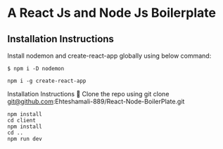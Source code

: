 # A React Js and Node Js Boilerplate
## Installation Instructions

Install nodemon and create-react-app globally using below command:

`$ npm i -D nodemon`

`npm i -g create-react-app`

Installation Instructions 🔧
Clone the repo using git clone git@github.com:Ehteshamali-889/React-Node-BoilerPlate.git
```cd google-maps-in-react
npm install
cd client
npm install
cd ..
npm run dev
